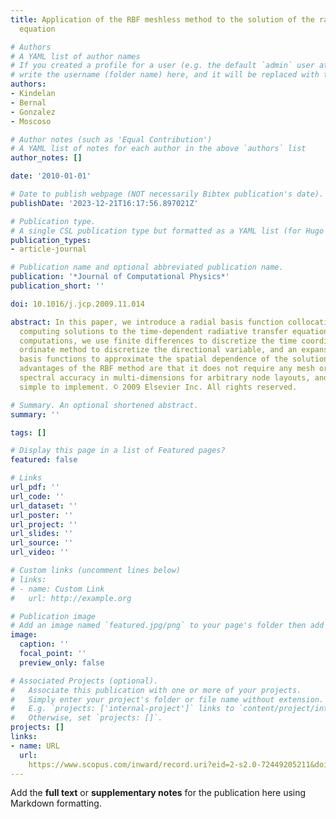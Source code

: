 ```yaml
---
title: Application of the RBF meshless method to the solution of the radiative transport
  equation

# Authors
# A YAML list of author names
# If you created a profile for a user (e.g. the default `admin` user at `content/authors/admin/`), 
# write the username (folder name) here, and it will be replaced with their full name and linked to their profile.
authors:
- Kindelan
- Bernal
- Gonzalez
- Moscoso

# Author notes (such as 'Equal Contribution')
# A YAML list of notes for each author in the above `authors` list
author_notes: []

date: '2010-01-01'

# Date to publish webpage (NOT necessarily Bibtex publication's date).
publishDate: '2023-12-21T16:17:56.897021Z'

# Publication type.
# A single CSL publication type but formatted as a YAML list (for Hugo requirements).
publication_types:
- article-journal

# Publication name and optional abbreviated publication name.
publication: '*Journal of Computational Physics*'
publication_short: ''

doi: 10.1016/j.jcp.2009.11.014

abstract: In this paper, we introduce a radial basis function collocation method for
  computing solutions to the time-dependent radiative transfer equation. For these
  computations, we use finite differences to discretize the time coordinate, a discrete
  ordinate method to discretize the directional variable, and an expansion in radial
  basis functions to approximate the spatial dependence of the solution. The main
  advantages of the RBF method are that it does not require any mesh or grid, achieves
  spectral accuracy in multi-dimensions for arbitrary node layouts, and it is extremely
  simple to implement. © 2009 Elsevier Inc. All rights reserved.

# Summary. An optional shortened abstract.
summary: ''

tags: []

# Display this page in a list of Featured pages?
featured: false

# Links
url_pdf: ''
url_code: ''
url_dataset: ''
url_poster: ''
url_project: ''
url_slides: ''
url_source: ''
url_video: ''

# Custom links (uncomment lines below)
# links:
# - name: Custom Link
#   url: http://example.org

# Publication image
# Add an image named `featured.jpg/png` to your page's folder then add a caption below.
image:
  caption: ''
  focal_point: ''
  preview_only: false

# Associated Projects (optional).
#   Associate this publication with one or more of your projects.
#   Simply enter your project's folder or file name without extension.
#   E.g. `projects: ['internal-project']` links to `content/project/internal-project/index.md`.
#   Otherwise, set `projects: []`.
projects: []
links:
- name: URL
  url: 
    https://www.scopus.com/inward/record.uri?eid=2-s2.0-72449205211&doi=10.1016%2fj.jcp.2009.11.014&partnerID=40&md5=d77eb64fda9a3fca4c9a48f689fd1cf6
---
```


Add the **full text** or **supplementary notes** for the publication here using Markdown formatting.
